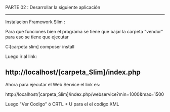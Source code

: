 PARTE 02 : Desarrollar la siguiente aplicación

--------------------------------------------------------------------------------------------------------------------
Instalacion Framework Slim :

Para que funciones bien el programa se tiene que bajar la carpeta "vendor" para eso se tiene que ejecutar 

C:\[carpeta slim] composer install

Luego ir al link:

http://localhost/[carpeta_Slim]/index.php
--------------------------------------------------------------------------------------------------------------------
Ahora para ejecutar el Web Service el link es:

http://localhost/[carpeta_Slim]/index.php/webservice?min=1000&max=1500

Luego "Ver Codigo" ó CRTL + U 
para el el codigo XML
